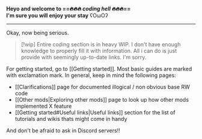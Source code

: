 **Heyo and welcome to  ==🔥🔥🔥 *coding hell* 🔥🔥🔥==**  
**I'm sure you will enjoy your stay** ʕOωOʔ

------------------------
Okay, now being serious.

> [!wip] Entire coding section is in heavy WIP.
> I don't have enough knowledge to properly fill it with information. All i can do is just provide with seemingly up-to-date links.
> I'm sorry.


For getting started, go to [[Getting started]]. Most basic guides are marked with exclamation mark.
In general, keep in mind the following pages:  
- [[Clarifications]] page for documented illogical / non obvious base RW code
- [[Other mods|Exploring other mods]] page to look up how other mods implemented X feature  
- [[Getting started#Useful links|Useful links]] section for the list of tutorials and wikis thats might come in handy

And don't be afraid to ask in Discord servers!! 